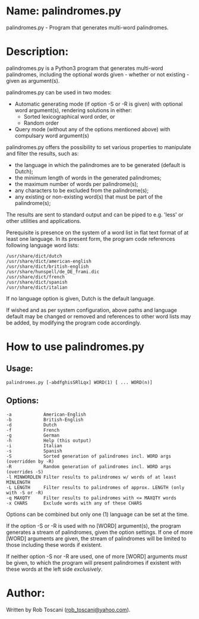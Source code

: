 # Name: palindromes.py
palindromes.py - Program that generates multi-word palindromes.

# Description:
palindromes.py is a Python3 program that generates multi-word palindromes, including the optional words given - whether or not existing - given as argument(s).

palindromes.py can be used in two modes:
- Automatic generating mode (if option -S or -R is given) with optional word argument(s),
rendering solutions in either:
    - Sorted lexicographical word order, or
    - Random order
- Query mode (without any of the options mentioned above) with compulsary word argument(s)

palindromes.py offers the possibility to set various properties to manipulate and filter the results,
such as:
- the language in which the palindromes are to be generated (default is Dutch);
- the minimum length of words in the generated palindromes;
- the maximum number of words per palindrome(s);
- any characters to be excluded from the palindrome(s);
- any existing or non-existing word(s) that must be part of the palindrome(s);

The results are sent to standard output and can be piped to e.g. 'less' or other utilities and applications.

Perequisite is presence on the system of a word list in flat text format of at least one language.
In its present form, the program code references following language word lists: 

	/usr/share/dict/dutch
	/usr/share/dict/american-english
	/usr/share/dict/british-english
	/usr/share/hunspell/de_DE_frami.dic
	/usr/share/dict/french
	/usr/share/dict/spanish
	/usr/share/dict/italian

If no language option is given, Dutch is the default language.

If wished and as per system configuration, above paths and language default may be changed or removed and references to other word lists may be added, by modifying the program code accordingly.

# How to use palindromes.py

## Usage:

	palindromes.py [-abdfghisSRlLqx] WORD(1) [ ... WORD(n)]

## Options:
	-a            American-English
	-b            British-English
	-d            Dutch
	-f            French
	-g            German
	-h            Help (this output)
	-i            Italian
	-s            Spanish
	-S            Sorted generation of palindromes incl. WORD args (overridden by -R)
	-R            Random generation of palindromes incl. WORD args (overrides -S)
	-l MINWORDLEN Filter results to palindromes w/ words of at least MINLENGTH
	-L LENGTH     Filter results to palindromes of approx. LENGTH (only with -S or -R)
	-q MAXQTY     Filter results to palindromes with <= MAXQTY words
	-x CHARS      Exclude words with any of these CHARS

Options can be combined but only one (1) language can be set at the time.

If the option -S or -R is used with no [WORD] argument(s),
the program generates a stream of palindromes, given the option settings.
If one of more [WORD] arguments are given, the stream of palindromes will be limited to those
including these words if existent.

If neither option -S nor -R are used, one of more [WORD] arguments *must* be given, to which
the program will present palindromes if existent with these words at the left side *exclusively*.

# Author:
Written by Rob Toscani (rob_toscani@yahoo.com).
